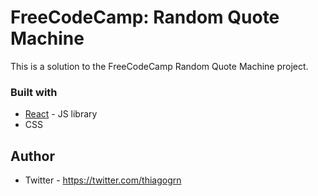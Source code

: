 # FreeCodeCamp: Random Quote Machine

This is a solution to the FreeCodeCamp Random Quote Machine project.

### Built with

- [React](https://reactjs.org/) - JS library
- CSS

## Author

- Twitter - https://twitter.com/thiagogrn
